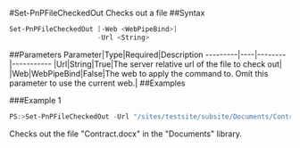 #Set-PnPFileCheckedOut
Checks out a file
##Syntax
```powershell
Set-PnPFileCheckedOut [-Web <WebPipeBind>]
                      -Url <String>
```


##Parameters
Parameter|Type|Required|Description
---------|----|--------|-----------
|Url|String|True|The server relative url of the file to check out|
|Web|WebPipeBind|False|The web to apply the command to. Omit this parameter to use the current web.|
##Examples

###Example 1
```powershell
PS:>Set-PnPFileCheckedOut -Url "/sites/testsite/subsite/Documents/Contract.docx"
```
Checks out the file "Contract.docx" in the "Documents" library.
